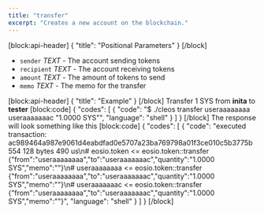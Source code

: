 ```yaml
---
title: "transfer"
excerpt: "Creates a new account on the blockchain."
---
```

[block:api-header]
{
  "title": "Positional Parameters"
}
[/block]
- `sender` _TEXT_ - The account sending tokens
- `recipient` _TEXT_ - The account receiving tokens
- `amount` _TEXT_ - The amount of tokens to send
- `memo` _TEXT_ - The memo for the transfer

[block:api-header]
{
  "title": "Example"
}
[/block]
Transfer 1 SYS from **inita** to **tester**
[block:code]
{
  "codes": [
    {
      "code": "$ ./cleos transfer useraaaaaaaa useraaaaaaac \"1.0000 SYS\"",
      "language": "shell"
    }
  ]
}
[/block]
The response will look something like this
[block:code]
{
  "codes": [
    {
      "code": "executed transaction: ac989464a987e9061d4eabdfad0e5707a23ba769798a01f3ce010c5b3775b554  128 bytes  490 us\n#   eosio.token <= eosio.token::transfer        {\"from\":\"useraaaaaaaa\",\"to\":\"useraaaaaaac\",\"quantity\":\"1.0000 SYS\",\"memo\":\"\"}\n#  useraaaaaaaa <= eosio.token::transfer        {\"from\":\"useraaaaaaaa\",\"to\":\"useraaaaaaac\",\"quantity\":\"1.0000 SYS\",\"memo\":\"\"}\n#  useraaaaaaac <= eosio.token::transfer        {\"from\":\"useraaaaaaaa\",\"to\":\"useraaaaaaac\",\"quantity\":\"1.0000 SYS\",\"memo\":\"\"}",
      "language": "shell"
    }
  ]
}
[/block]